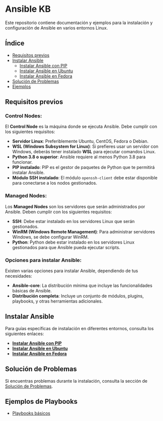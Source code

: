 # Ansible KB

Este repositorio contiene documentación y ejemplos para la instalación y configuración de Ansible en varios entornos Linux.

## Índice
- [Requisitos previos](#requisitos-previos)
- [Instalar Ansible](#instalar-ansible)
  - [Instalar Ansible con PIP](docs/install/pip.md)
  - [Instalar Ansible en Ubuntu](docs/install/ubuntu.md)
  - [Instalar Ansible en Fedora](docs/install/fedora.md)
- [Solución de Problemas](docs/troubleshooting.md)
- [Ejemplos](examples/)

## Requisitos previos

### Control Nodes:
El **Control Node** es la máquina donde se ejecuta Ansible. Debe cumplir con los siguientes requisitos:
- **Servidor Linux**: Preferiblemente Ubuntu, CentOS, Fedora o Debian.
- **WSL (Windows Subsystem for Linux)**: Si prefieres usar un servidor con Windows, deberás tener instalado **WSL** para ejecutar comandos Linux.
- **Python 3.8 o superior**: Ansible requiere al menos Python 3.8 para funcionar.
- **PIP instalado**: PIP es el gestor de paquetes de Python que te permitirá instalar Ansible.
- **Módulo SSH instalado**: El módulo `openssh-client` debe estar disponible para conectarse a los nodos gestionados.

### Managed Nodes:
Los **Managed Nodes** son los servidores que serán administrados por Ansible. Deben cumplir con los siguientes requisitos:
- **SSH**: Debe estar instalado en los servidores Linux que serán gestionados.
- **WinRM (Windows Remote Management)**: Para administrar servidores Windows, se debe configurar WinRM.
- **Python**: Python debe estar instalado en los servidores Linux gestionados para que Ansible pueda ejecutar scripts.

### Opciones para instalar Ansible:
Existen varias opciones para instalar Ansible, dependiendo de tus necesidades:
- **Ansible-core**: La distribución mínima que incluye las funcionalidades básicas de Ansible.
- **Distribución completa**: Incluye un conjunto de módulos, plugins, playbooks, y otras herramientas adicionales.

## Instalar Ansible

Para guías específicas de instalación en diferentes entornos, consulta los siguientes enlaces:

- **[Instalar Ansible con PIP](docs/install/pip.md)**
- **[Instalar Ansible en Ubuntu](docs/install/ubuntu.md)**
- **[Instalar Ansible en Fedora](docs/install/fedora.md)**

## Solución de Problemas
Si encuentras problemas durante la instalación, consulta la sección de [Solución de Problemas](docs/troubleshooting.md).

## Ejemplos de Playbooks
- [Playbooks básicos](examples/)
